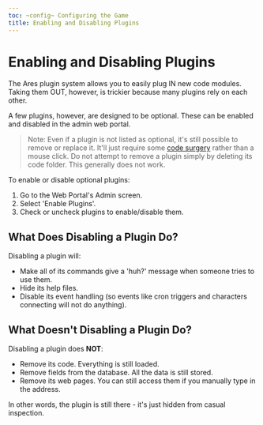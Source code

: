 ```yaml
---
toc: ~config~ Configuring the Game
title: Enabling and Disabling Plugins
---
```


# Enabling and Disabling Plugins

The Ares plugin system allows you to easily plug IN new code modules.  Taking them OUT, however, is trickier because many plugins rely on each other.

A few plugins, however, are designed to be optional.  These can be enabled and disabled in the admin web portal.

> Note: Even if a plugin is not listed as optional, it's still possible to remove or replace it.  It'll just require some [code surgery](/tutorials/code/plugins) rather than a mouse click.  Do not attempt to remove a plugin simply by deleting its code folder.  This generally does not work.

To enable or disable optional plugins:

1. Go to the Web Portal's Admin screen.  
2. Select 'Enable Plugins'.
3. Check or uncheck plugins to enable/disable them.

## What Does Disabling a Plugin Do?

Disabling a plugin will: 

* Make all of its commands give a 'huh?' message when someone tries to use them.
* Hide its help files.
* Disable its event handling (so events like cron triggers and characters connecting will not do anything).

## What **Doesn't** Disabling a Plugin Do?

Disabling a plugin does **NOT**:

* Remove its code.  Everything is still loaded.
* Remove fields from the database.  All the data is still stored.
* Remove its web pages.  You can still access them if you manually type in the address.

In other words, the plugin is still there - it's just hidden from casual inspection.